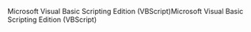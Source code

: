 <span data-ttu-id="89ee3-101">Microsoft Visual Basic Scripting Edition (VBScript)</span><span class="sxs-lookup"><span data-stu-id="89ee3-101">Microsoft Visual Basic Scripting Edition (VBScript)</span></span>